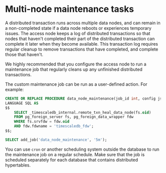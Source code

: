 # Multi-node maintenance tasks
A distributed transaction runs across multiple data nodes, and can remain in a
non-completed state if a data node reboots or experiences temporary issues. The
access node keeps a log of distributed transactions so that nodes that haven't
completed their part of the distributed transaction can complete it later when
they become available. This transaction log requires regular cleanup to remove
transactions that have completed, and complete those that haven't.

We highly recommended that you configure the access node to run a maintenance
job that regularly cleans up any unfinished distributed transactions.

The custom maintenance job can be run as a user-defined action. For example:
```sql
CREATE OR REPLACE PROCEDURE data_node_maintenance(job_id int, config jsonb)
LANGUAGE SQL AS
$$
    SELECT _timescaledb_internal.remote_txn_heal_data_node(fs.oid)
    FROM pg_foreign_server fs, pg_foreign_data_wrapper fdw
    WHERE fs.srvfdw = fdw.oid
    AND fdw.fdwname = 'timescaledb_fdw';
$$;

SELECT add_job('data_node_maintenance', '5m');
```

You can use `cron` or another scheduling system outside the database to run
the maintenance job on a regular schedule. Make sure that the job is scheduled
separately for each database that contains distributed hypertables.
